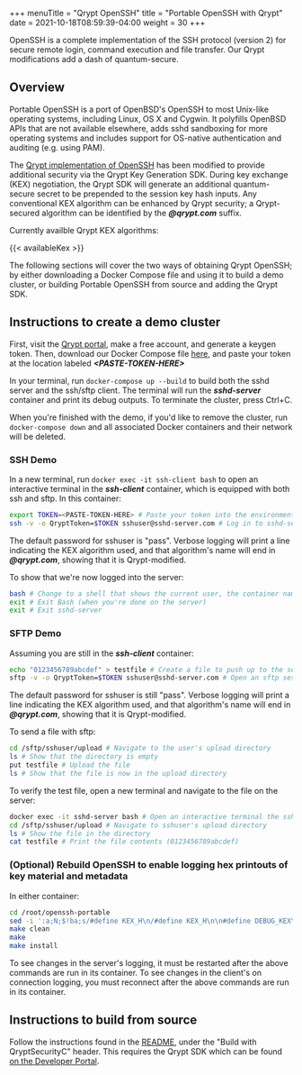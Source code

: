 +++
menuTitle = "Qrypt OpenSSH"
title = "Portable OpenSSH with Qrypt"
date = 2021-10-18T08:59:39-04:00
weight = 30
+++

OpenSSH is a complete implementation of the SSH protocol (version 2) for secure remote login, command execution and file transfer. Our Qrypt modifications add a dash of quantum-secure.

## Overview

Portable OpenSSH is a port of OpenBSD's OpenSSH to most Unix-like operating systems, including Linux, OS X and Cygwin. It polyfills OpenBSD APIs that are not available elsewhere, adds sshd sandboxing for more operating systems and includes support for OS-native authentication and auditing (e.g. using PAM).

The [Qrypt implementation of OpenSSH](https://github.com/QryptInc/openssh-portable) has been modified to provide additional security via the Qrypt Key Generation SDK.
During key exchange (KEX) negotiation, the Qrypt SDK will generate an additional quantum-secure secret to be prepended to the session key hash inputs. Any conventional KEX algorithm can be enhanced by Qrypt security; a Qrypt-secured algorithm can be identified by the ***@qrypt.com*** suffix.

Currently availble Qrypt KEX algorithms:

{{< availableKex >}}

The following sections will cover the two ways of obtaining Qrypt OpenSSH; by either downloading a Docker Compose file and using it to build a demo cluster, or building Portable OpenSSH from source and adding the Qrypt SDK.

## Instructions to create a demo cluster

First, visit the [Qrypt portal](https://portal.qrypt.com), make a free account, and generate a keygen token.
Then, download our Docker Compose file [here](/docker-compose.yaml), and paste your token at the location labeled ***\<PASTE-TOKEN-HERE>***

In your terminal, run `docker-compose up --build` to build both the sshd server and the ssh/sftp client. The terminal will run the ***sshd-server*** container and print its debug outputs. To terminate the cluster, press Ctrl+C.

When you're finished with the demo, if you'd like to remove the cluster, run `docker-compose down` and all associated Docker containers and their network will be deleted.

### SSH Demo

In a new terminal, run `docker exec -it ssh-client bash` to open an interactive terminal in the ***ssh-client*** container, which is equipped with both ssh and sftp.
In this container:

```bash
export TOKEN=<PASTE-TOKEN-HERE> # Paste your token into the environment
ssh -v -o QryptToken=$TOKEN sshuser@sshd-server.com # Log in to sshd-server.com as the user "sshuser"
```

The default password for sshuser is "pass".
Verbose logging will print a line indicating the KEX algorithm used, and that algorithm's name will end in ***@qrypt.com***, showing that it is Qrypt-modified.

To show that we're now logged into the server:
```bash
bash # Change to a shell that shows the current user, the container name, and the current working directory
exit # Exit Bash (when you're done on the server)
exit # Exit sshd-server
```

### SFTP Demo

Assuming you are still in the ***ssh-client*** container:

```bash
echo "0123456789abcdef" > testfile # Create a file to push up to the server
sftp -v -o QryptToken=$TOKEN sshuser@sshd-server.com # Open an sftp session
```

The default password for sshuser is still "pass".
Verbose logging will print a line indicating the KEX algorithm used, and that algorithm's name will end in ***@qrypt.com***, showing that it is Qrypt-modified.

To send a file with sftp:
```bash
cd /sftp/sshuser/upload # Navigate to the user's upload directory
ls # Show that the directory is empty
put testfile # Upload the file
ls # Show that the file is now in the upload directory
```

To verify the test file, open a new terminal and navigate to the file on the server:
```bash
docker exec -it sshd-server bash # Open an interactive terminal the sshd server
cd /sftp/sshuser/upload # Navigate to sshuser's upload directory
ls # Show the file in the directory
cat testfile # Print the file contents (0123456789abcdef)
```

### (Optional) Rebuild OpenSSH to enable logging hex printouts of key material and metadata

In either container:

```bash
cd /root/openssh-portable
sed -i ':a;N;$!ba;s/#define KEX_H\n/#define KEX_H\n\n#define DEBUG_KEX\n/g' kex.h # Set DEBUG_KEX flag
make clean
make
make install
```
To see changes in the server's logging, it must be restarted after the above commands are run in its container.
To see changes in the client's on connection logging, you must reconnect after the above commands are run in its container.

## Instructions to build from source

Follow the instructions found in the [README](https://github.com/QryptInc/openssh-portable/blob/master/README.md), under the "Build with QryptSecurityC" header. This requires the Qrypt SDK which can be found [on the Developer Portal](https://portal.qrypt.com/qrypt-sdk).